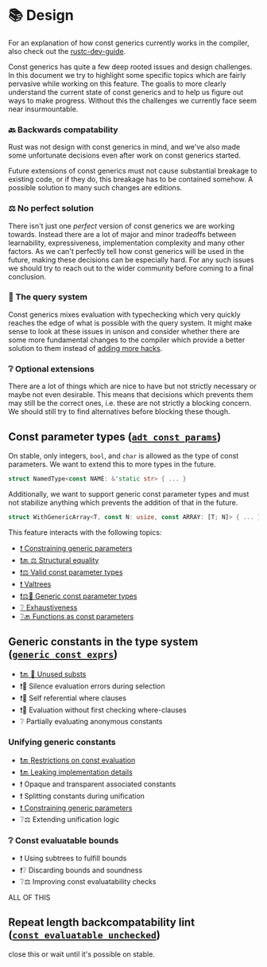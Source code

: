 # 📚 Design

For an explanation of how const generics currently works in the compiler,
also check out the [rustc-dev-guide](https://rustc-dev-guide.rust-lang.org/constants.html).

Const generics has quite a few deep rooted issues and design challenges.
In this document we try to highlight some specific topics which are fairly
pervasive while working on this feature.
The goalis to more clearly understand the
current state of const generics and to help us figure out ways to
make progress. Without this the challenges we currently face seem
near insurmountable.

### 🔙 Backwards compatability

Rust was not design with const generics in mind, and we've also made
some unfortunate decisions even after work on const generics started.

Future extensions of const generics must not cause substantial breakage
to existing code, or if they do, this breakage has to be contained somehow.
A possible solution to many such changes are editions.

### ⚖️ No perfect solution

There isn't just one *perfect* version of const generics we are working towards.
Instead there are a lot of major and minor tradeoffs between learnability, expressiveness,
implementation complexity and many other factors. As we can't perfectly tell how
const generics will be used in the future, making these decisions can be especially
hard. For any such issues we should try to reach out to the wider community before
coming to a final conclusion.

### 🔄 The query system

Const generics mixes evaluation with typechecking which very quickly reaches the edge
of what is possible with the query system. It might make sense to look at these issues in
unison and consider whether there are some more fundamental changes to the compiler which
provide a better solution to them instead of [adding more hacks](https://doc.rust-lang.org/nightly/nightly-rustc/rustc_middle/ty/struct.WithOptConstParam.html).

### ❔ Optional extensions

There are a lot of things which are nice to have but not strictly necessary or maybe not even
desirable. This means that decisions which prevents them may still be the correct ones,
i.e. these are not strictly a blocking concern.
We should still try to find alternatives before blocking these though.

## Const parameter types ([`adt_const_params`](https://github.com/rust-lang/rust/issues/95174))

On stable, only integers, `bool`, and `char` is allowed as the type of const parameters.
We want to extend this to more types in the future.
```rust
struct NamedType<const NAME: &'static str> { ... }
```

Additionally, we want to support generic const parameter types and must not stabilize anything
which prevents the addition of that in the future.
```rust
struct WithGenericArray<T, const N: usize, const ARRAY: [T; N]> { ... }
```

This feature interacts with the following topics:

- [❗ Constraining generic parameters](./constraining-generic-parameters.html)
- [❗🔙 ⚖️ Structural equality](./structural-equality.html)
- [❗⚖️ Valid const parameter types](./valid-const-parameter-types.html)
- [❗ Valtrees](./valtrees.html)
- [❗⚖️🔄 Generic const parameter types](./generic-const-param-types.html)
- [❔ Exhaustiveness](./design/exhaustiveness.html)
- [❔🔙 Functions as const parameters](./functions-as-const-parameters.html)

## Generic constants in the type system ([`generic_const_exprs`](https://github.com/rust-lang/rust/issues/76560))

- [❗🔙 🔄 Unused substs](./unused-substs.md)
- ❗🔄 Silence evaluation errors during selection
- ❗🔄 Self referential where clauses
- ❗🔄 Evaluation without first checking where-clauses
- ❔ Partially evaluating anonymous constants
### Unifying generic constants

- [❗🔙 Restrictions on const evaluation](./const-eval-requirements.html)
- [❗🔙 Leaking implementation details](./leaking-implementation-details.md)
- ❗ Opaque and transparent associated constants
- ❗ Splitting constants during unification
- [❗ Constraining generic parameters](./constraining-generic-parameters.html)
- ❔⚖️ Extending unification logic

### ❔ Const evaluatable bounds

- ❗ Using subtrees to fulfill bounds
- ❗❔ Discarding bounds and soundness
- ❔⚖️ Improving const evaluatability checks

ALL OF THIS

## Repeat length backcompatability lint ([`const_evaluatable_unchecked`](https://github.com/rust-lang/rust/issues/76200))

close this or wait until it's possible on stable.
